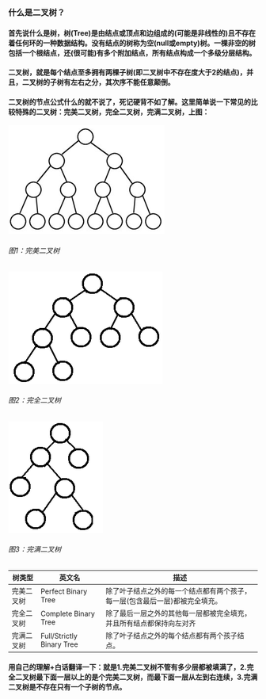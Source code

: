 ### 什么是二叉树？
#### 首先说什么是树，树(Tree)是由结点或顶点和边组成的(可能是非线性的)且不存在着任何环的一种数据结构。没有结点的树称为空(null或empty)树。一棵非空的树包括一个根结点，还(很可能)有多个附加结点，所有结点构成一个多级分层结构。
#### 二叉树，就是每个结点至多拥有两棵子树(即二叉树中不存在度大于2的结点)，并且，二叉树的子树有左右之分，其次序不能任意颠倒。
#### 二叉树的节点公式什么的就不说了，死记硬背不如了解。这里简单说一下常见的比较特殊的二叉树：完美二叉树，完全二叉树，完满二叉树，上图：
![完美二叉树](https://github.com/Beancc/Main/blob/master/img/java/%E5%AE%8C%E7%BE%8E%E4%BA%8C%E5%8F%89%E6%A0%91.jpg)  
###### 图1：完美二叉树  
![](https://github.com/Beancc/Main/blob/master/img/java/%E5%AE%8C%E5%85%A8%E4%BA%8C%E5%8F%89%E6%A0%91.jpg)  
###### 图2：完全二叉树  
![](https://github.com/Beancc/Main/blob/master/img/java/%E5%AE%8C%E6%BB%A1%E4%BA%8C%E5%8F%89%E6%A0%91.jpg)  
###### 图3：完满二叉树
| 树类型       | 英文名                      | 描述                                                         |
| ------------ | -------------------------  | ------------------------------------------------------------ |
| 完美二叉树   | Perfect Binary Tree         | 除了叶子结点之外的每一个结点都有两个孩子，每一层(包含最后一层)都被完全填充。 |
| 完全二叉树   | Complete Binary Tree        | 除了最后一层之外的其他每一层都被完全填充，并且所有结点都保持向左对齐 |
| 完满二叉树   | Full/Strictly Binary Tree   | 除了叶子结点之外的每个结点都有两个孩子结点。                 |

#### 用自己的理解+白话翻译一下：就是1.完美二叉树不管有多少层都被填满了，2.完全二叉树最下面一层以上的是个完美二叉树，而最下面一层从左到右连续，3.完满二叉树是不存在只有一个子树的节点。



